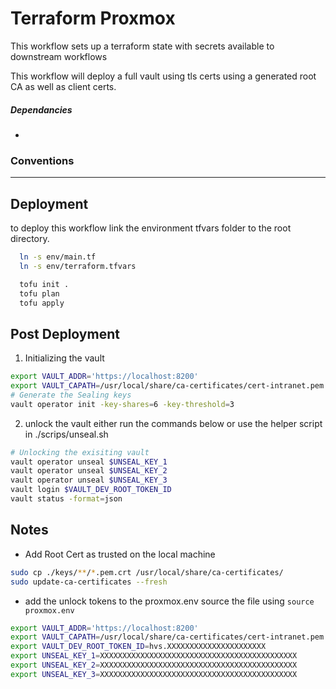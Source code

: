 # Terraform Proxmox

This workflow sets up a terraform state with secrets available to downstream workflows 

This workflow will deploy a full vault using tls certs using a generated root CA as well as client certs. 

##### Dependancies
- 

### Conventions
---
#### 

## Deployment
to deploy this workflow link the environment tfvars folder to the root directory. 
```bash
  ln -s env/main.tf
  ln -s env/terraform.tfvars

  tofu init .
  tofu plan
  tofu apply
```
## Post Deployment

1. Initializing the vault
```bash
export VAULT_ADDR='https://localhost:8200'
export VAULT_CAPATH=/usr/local/share/ca-certificates/cert-intranet.pem.crt
# Generate the Sealing keys
vault operator init -key-shares=6 -key-threshold=3
```

2. unlock the vault either run the commands below or use the helper script in ./scrips/unseal.sh

```bash
# Unlocking the exisiting vault
vault operator unseal $UNSEAL_KEY_1
vault operator unseal $UNSEAL_KEY_2
vault operator unseal $UNSEAL_KEY_3
vault login $VAULT_DEV_ROOT_TOKEN_ID
vault status -format=json
```

## Notes 
- Add Root Cert as trusted on the local machine
```bash
sudo cp ./keys/**/*.pem.crt /usr/local/share/ca-certificates/
sudo update-ca-certificates --fresh
```
- add the unlock tokens to the proxmox.env source the file using `source proxmox.env`
```bash
export VAULT_ADDR='https://localhost:8200'
export VAULT_CAPATH=/usr/local/share/ca-certificates/cert-intranet.pem.crt
export VAULT_DEV_ROOT_TOKEN_ID=hvs.XXXXXXXXXXXXXXXXXXXXXX
export UNSEAL_KEY_1=XXXXXXXXXXXXXXXXXXXXXXXXXXXXXXXXXXXXXXXXXXXX
export UNSEAL_KEY_2=XXXXXXXXXXXXXXXXXXXXXXXXXXXXXXXXXXXXXXXXXXXX
export UNSEAL_KEY_3=XXXXXXXXXXXXXXXXXXXXXXXXXXXXXXXXXXXXXXXXXXXX
```